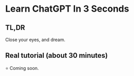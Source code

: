 # Learn ChatGPT In 3 Seconds

## TL,DR

Close your eyes, and dream.

## Real tutorial (about 30 minutes)

⭐ Coming soon.
